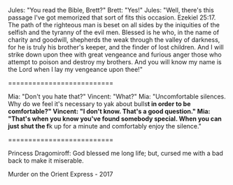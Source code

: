 
Jules: "You read the Bible, Brett?"
Brett: "Yes!"
Jules: "Well, there's this passage I've got memorized that sort of fits this occasion. Ezekiel 25:17. The path of the righteous man is beset on all sides by the iniquities of the selfish and the tyranny of the evil men. Blessed is he who, in the name of charity and goodwill, shepherds the weak through the valley of darkness, for he is truly his brother's keeper, and the finder of lost children. And I will strike down upon thee with great vengeance and furious anger those who attempt to poison and destroy my brothers. And you will know my name is the Lord when I lay my vengeance upon thee!"

==========================

Mia: "Don't you hate that?"
Vincent: "What?"
Mia: "Uncomfortable silences. Why do we feel it's necessary to yak about bulls**t in order to be comfortable?"
Vincent: "I don't know. That's a good question."
Mia: "That's when you know you've found somebody special. When you can just shut the f**k up for a minute and comfortably enjoy the silence."

==========================

Princess Dragomiroff:
God blessed me long life; but, cursed me with a bad back to make it miserable.

Murder on the Orient Express - 2017

